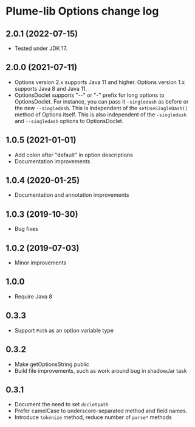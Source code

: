 # Plume-lib Options change log

## 2.0.1 (2022-07-15)

- Tested under JDK 17.

## 2.0.0 (2021-07-11)

- Options version 2.x supports Java 11 and higher.
  Options version 1.x supports Java 8 and Java 11.
- OptionsDoclet supports "--" or "-" prefix for long options to OptionsDoclet.
  For instance, you can pass it `-singledash` as before or the new `--singledash`.
  This is independent of the `setUseSingleDash()` method of Options itself.
  This is also independent of the `-singledash` and `--singledash` options to OptionsDoclet.

## 1.0.5 (2021-01-01)

- Add colon after "default" in option descriptions
- Documentation improvements

## 1.0.4 (2020-01-25)

- Documentation and annotation improvements

## 1.0.3 (2019-10-30)

- Bug fixes

## 1.0.2 (2019-07-03)

- Minor improvements

## 1.0.0

- Require Java 8

## 0.3.3

- Support `Path` as an option variable type

## 0.3.2

- Make getOptionsString public
- Build file improvements, such as work around bug in shadowJar task

## 0.3.1

- Document the need to set `docletpath`
- Prefer camelCase to underscore-separated method and field names.
- Introduce `tokenize` method, reduce number of `parse*` methods
